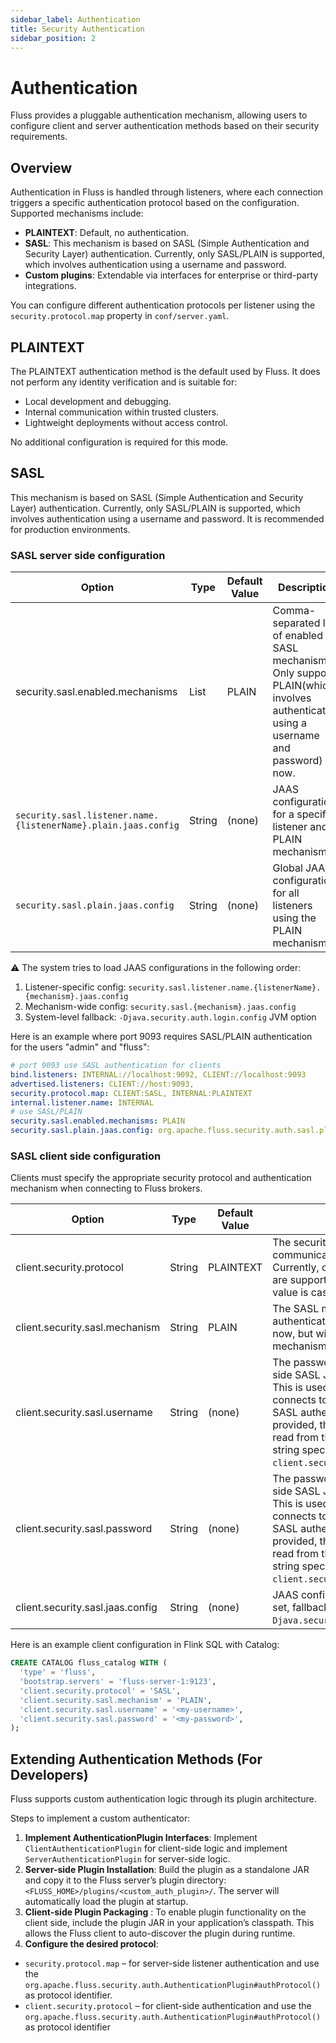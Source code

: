 ```yaml
---
sidebar_label: Authentication
title: Security Authentication
sidebar_position: 2
---
```


<!--
 Licensed to the Apache Software Foundation (ASF) under one
 or more contributor license agreements.  See the NOTICE file
 distributed with this work for additional information
 regarding copyright ownership.  The ASF licenses this file
 to you under the Apache License, Version 2.0 (the
 "License"); you may not use this file except in compliance
 with the License.  You may obtain a copy of the License at

      http://www.apache.org/licenses/LICENSE-2.0

 Unless required by applicable law or agreed to in writing, software
 distributed under the License is distributed on an "AS IS" BASIS,
 WITHOUT WARRANTIES OR CONDITIONS OF ANY KIND, either express or implied.
 See the License for the specific language governing permissions and
 limitations under the License.
-->

# Authentication
Fluss provides a pluggable authentication mechanism, allowing users to configure client and server authentication methods based on their security requirements.

## Overview
Authentication in Fluss is handled through listeners, where each connection triggers a specific authentication protocol based on the configuration. Supported mechanisms include:
* **PLAINTEXT**: Default, no authentication.
* **SASL**: This mechanism is based on SASL (Simple Authentication and Security Layer) authentication. Currently, only SASL/PLAIN is supported, which involves authentication using a username and password.
* **Custom plugins**: Extendable via interfaces for enterprise or third-party integrations.

You can configure different authentication protocols per listener using the `security.protocol.map` property in `conf/server.yaml`.

## PLAINTEXT
The PLAINTEXT authentication method is the default used by Fluss. It does not perform any identity verification and is suitable for:
* Local development and debugging.
* Internal communication within trusted clusters.
* Lightweight deployments without access control.

No additional configuration is required for this mode.

## SASL
This mechanism is based on SASL (Simple Authentication and Security Layer) authentication. Currently, only SASL/PLAIN is supported, which involves authentication using a username and password. It is recommended for production environments.

### SASL server side configuration
| Option                                                         | Type   | Default Value | Description                                                                                                                           |
|----------------------------------------------------------------|--------|---------------|---------------------------------------------------------------------------------------------------------------------------------------|
| security.sasl.enabled.mechanisms                               | List   | PLAIN         | Comma-separated list of enabled SASL mechanisms. Only support PLAIN(which involves authentication using a username and password) now. |
| `security.sasl.listener.name.{listenerName}.plain.jaas.config` | String | (none)        | JAAS configuration for a specific listener and PLAIN mechanism.                                                                       |
| `security.sasl.plain.jaas.config`                              | String | (none)        | Global JAAS configuration for all listeners using the PLAIN mechanism.                                                                |


⚠️ The system tries to load JAAS configurations in the following order:
1. Listener-specific config: `security.sasl.listener.name.{listenerName}.{mechanism}.jaas.config`
2. Mechanism-wide config: `security.sasl.{mechanism}.jaas.config`
3. System-level fallback: `-Djava.security.auth.login.config` JVM option

Here is an example where port 9093 requires SASL/PLAIN authentication for the users "admin" and "fluss":
```yaml title="conf/server.yaml"
# port 9093 use SASL authentication for clients
bind.listeners: INTERNAL://localhost:9092, CLIENT://localhost:9093
advertised.listeners: CLIENT://host:9093,
security.protocol.map: CLIENT:SASL, INTERNAL:PLAINTEXT
internal.listener.name: INTERNAL
# use SASL/PLAIN
security.sasl.enabled.mechanisms: PLAIN
security.sasl.plain.jaas.config: org.apache.fluss.security.auth.sasl.plain.PlainLoginModule required user_admin="admin-pass" user_fluss="fluss-pass";
```


### SASL client side configuration
Clients must specify the appropriate security protocol and authentication mechanism when connecting to Fluss brokers.

| Option                           | Type   | Default Value | Description                                                                                                                                                                                                                                                                               |
|----------------------------------|--------|---------------|-------------------------------------------------------------------------------------------------------------------------------------------------------------------------------------------------------------------------------------------------------------------------------------------|
| client.security.protocol         | String | PLAINTEXT     | The security protocol used to communicate with brokers. Currently, only `PLAINTEXT` and `SASL` are supported, the configuration value is case insensitive.                                                                                                                                |
| client.security.sasl.mechanism   | String | PLAIN         | The SASL mechanism used for authentication. Only support PLAIN now, but will support more mechanisms in the future.                                                                                                                                                                       |
| client.security.sasl.username    | String | (none)        | The password to use for client-side SASL JAAS authentication. This is used when the client connects to the Fluss cluster with SASL authentication enabled. If not provided, the username will be read from the JAAS configuration string specified by `client.security.sasl.jaas.config`. |
| client.security.sasl.password    | String | (none)        | The password to use for client-side SASL JAAS authentication. This is used when the client connects to the Fluss cluster with SASL authentication enabled. If not provided, the password will be read from the JAAS configuration string specified by `client.security.sasl.jaas.config`. |
| client.security.sasl.jaas.config | String | (none)        | JAAS configuration for SASL. If not set, fallback to system property `-Djava.security.auth.login.config`.                                                                                                                                                                                 |



Here is an example client configuration in Flink SQL with Catalog:

```sql title="Flink SQL"
CREATE CATALOG fluss_catalog WITH (
  'type' = 'fluss',
  'bootstrap.servers' = 'fluss-server-1:9123',
  'client.security.protocol' = 'SASL',
  'client.security.sasl.mechanism' = 'PLAIN',
  'client.security.sasl.username' = '<my-username>',
  'client.security.sasl.password' = '<my-password>',
);
```


## Extending Authentication Methods (For Developers)

Fluss supports custom authentication logic through its plugin architecture.

Steps to implement a custom authenticator:
1. **Implement AuthenticationPlugin Interfaces**: 
Implement `ClientAuthenticationPlugin` for client-side logic and implement `ServerAuthenticationPlugin` for server-side logic.
2.  **Server-side Plugin Installation**:
Build the plugin as a standalone JAR and copy it to the Fluss server’s plugin directory: `<FLUSS_HOME>/plugins/<custom_auth_plugin>/`. The server will automatically load the plugin at startup.
3.  **Client-side Plugin Packaging**  :
To enable plugin functionality on the client side, include the plugin JAR in your application’s classpath. This allows the Fluss client to auto-discover the plugin during runtime.
4. **Configure the desired protocol**:
  * `security.protocol.map` – for server-side listener authentication and use the `org.apache.fluss.security.auth.AuthenticationPlugin#authProtocol()` as protocol identifier.
  * `client.security.protocol` – for client-side authentication and use the `org.apache.fluss.security.auth.AuthenticationPlugin#authProtocol()` as protocol identifier